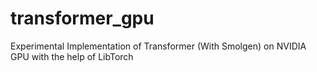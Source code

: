 # transformer_gpu
 Experimental Implementation of Transformer (With Smolgen) on NVIDIA GPU with the help of LibTorch
